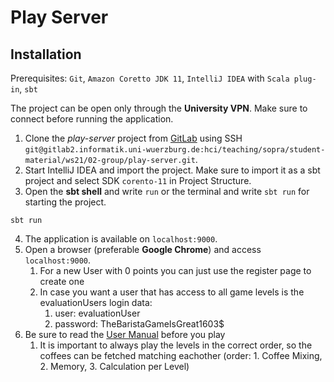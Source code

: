 # Play Server

## Installation

Prerequisites: `Git`, `Amazon Coretto JDK 11`, `IntelliJ IDEA` with `Scala plug-in`, `sbt`

The project can be open only through the **University VPN**. Make sure to connect before running the application.

1. Clone the _play-server_ project from [GitLab](https://gitlab2.informatik.uni-wuerzburg.de/hci/teaching_/sopra/student-material/ws21/02-group/play-server) using SSH `git@gitlab2.informatik.uni-wuerzburg.de:hci/teaching/sopra/student-material/ws21/02-group/play-server.git`.
2. Start IntelliJ IDEA and import the project. Make sure to import it as a sbt project and select SDK `corento-11` in Project Structure.
3. Open the **sbt shell** and write `run` or the terminal and write `sbt run` for starting the project.
```
sbt run
```
4. The application is available on `localhost:9000`.
5. Open a browser (preferable **Google Chrome**) and access `localhost:9000`.
    1. For a new User with 0 points you can just use the register page to create one
    2. In case you want a user that has access to all game levels is the evaluationUsers login data:
        1. user: evaluationUser
        2. password: TheBaristaGameIsGreat1603$
6. Be sure to read the [User Manual](https://gitlab2.informatik.uni-wuerzburg.de/hci/teaching/sopra/student-material/ws21/02-group/orga/-/wikis/Application-documentation,-i.e.,-a-user-manual-and-JavaDoc-code-documentation.) before you play
    1. It is important to always play the levels in the correct order, so the coffees can be fetched matching eachother
        (order: 1. Coffee Mixing, 2. Memory, 3. Calculation per Level)
